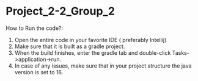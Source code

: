 # Project_2-2_Group_2

How to Run the code?:
1. Open the entire code in your favorite IDE ( preferably Intellij)
2. Make sure that it is built as a gradle project.
3. When the build finishes, enter the gradle tab and double-click Tasks->application->run.
4. In case of any issues, make sure that in your project structure the java version is set to 16.
